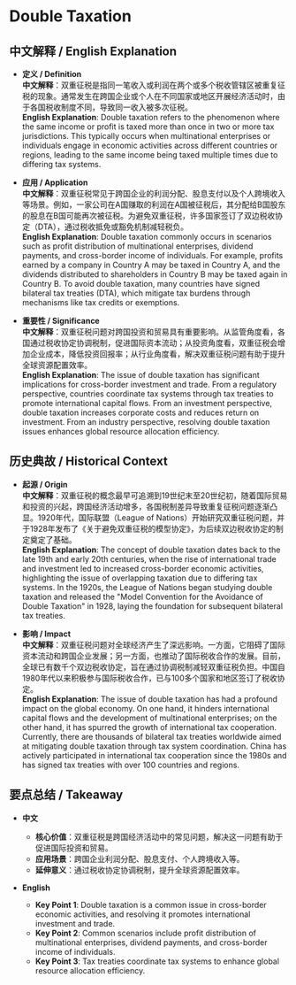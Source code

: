 # Double Taxation

## 中文解释 / English Explanation

* **定义 / Definition**  
  **中文解释**：双重征税是指同一笔收入或利润在两个或多个税收管辖区被重复征税的现象。通常发生在跨国企业或个人在不同国家或地区开展经济活动时，由于各国税收制度不同，导致同一收入被多次征税。  
  **English Explanation**: Double taxation refers to the phenomenon where the same income or profit is taxed more than once in two or more tax jurisdictions. This typically occurs when multinational enterprises or individuals engage in economic activities across different countries or regions, leading to the same income being taxed multiple times due to differing tax systems.

* **应用 / Application**  
  **中文解释**：双重征税常见于跨国企业的利润分配、股息支付以及个人跨境收入等场景。例如，一家公司在A国赚取的利润在A国被征税后，其分配给B国股东的股息在B国可能再次被征税。为避免双重征税，许多国家签订了双边税收协定（DTA），通过税收抵免或豁免机制减轻税负。  
  **English Explanation**: Double taxation commonly occurs in scenarios such as profit distribution of multinational enterprises, dividend payments, and cross-border income of individuals. For example, profits earned by a company in Country A may be taxed in Country A, and the dividends distributed to shareholders in Country B may be taxed again in Country B. To avoid double taxation, many countries have signed bilateral tax treaties (DTA), which mitigate tax burdens through mechanisms like tax credits or exemptions.

* **重要性 / Significance**  
  **中文解释**：双重征税问题对跨国投资和贸易具有重要影响。从监管角度看，各国通过税收协定协调税制，促进国际资本流动；从投资角度看，双重征税会增加企业成本，降低投资回报率；从行业角度看，解决双重征税问题有助于提升全球资源配置效率。  
  **English Explanation**: The issue of double taxation has significant implications for cross-border investment and trade. From a regulatory perspective, countries coordinate tax systems through tax treaties to promote international capital flows. From an investment perspective, double taxation increases corporate costs and reduces return on investment. From an industry perspective, resolving double taxation issues enhances global resource allocation efficiency.

## 历史典故 / Historical Context

* **起源 / Origin**  
  **中文解释**：双重征税的概念最早可追溯到19世纪末至20世纪初，随着国际贸易和投资的兴起，跨国经济活动增多，各国税制差异导致重复征税问题逐渐凸显。1920年代，国际联盟（League of Nations）开始研究双重征税问题，并于1928年发布了《关于避免双重征税的模型协定》，为后续双边税收协定的制定奠定了基础。  
  **English Explanation**: The concept of double taxation dates back to the late 19th and early 20th centuries, when the rise of international trade and investment led to increased cross-border economic activities, highlighting the issue of overlapping taxation due to differing tax systems. In the 1920s, the League of Nations began studying double taxation and released the "Model Convention for the Avoidance of Double Taxation" in 1928, laying the foundation for subsequent bilateral tax treaties.

* **影响 / Impact**  
  **中文解释**：双重征税问题对全球经济产生了深远影响。一方面，它阻碍了国际资本流动和跨国企业发展；另一方面，也推动了国际税收合作的发展。目前，全球已有数千个双边税收协定，旨在通过协调税制减轻双重征税负担。中国自1980年代以来积极参与国际税收合作，已与100多个国家和地区签订了税收协定。  
  **English Explanation**: The issue of double taxation has had a profound impact on the global economy. On one hand, it hinders international capital flows and the development of multinational enterprises; on the other hand, it has spurred the growth of international tax cooperation. Currently, there are thousands of bilateral tax treaties worldwide aimed at mitigating double taxation through tax system coordination. China has actively participated in international tax cooperation since the 1980s and has signed tax treaties with over 100 countries and regions.

## 要点总结 / Takeaway

* **中文**  
  - **核心价值**：双重征税是跨国经济活动中的常见问题，解决这一问题有助于促进国际投资和贸易。  
  - **应用场景**：跨国企业利润分配、股息支付、个人跨境收入等。  
  - **延伸意义**：通过税收协定协调税制，提升全球资源配置效率。  

* **English**  
  - **Key Point 1**: Double taxation is a common issue in cross-border economic activities, and resolving it promotes international investment and trade.  
  - **Key Point 2**: Common scenarios include profit distribution of multinational enterprises, dividend payments, and cross-border income of individuals.  
  - **Key Point 3**: Tax treaties coordinate tax systems to enhance global resource allocation efficiency.